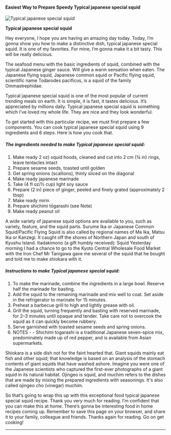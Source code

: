             

#### Easiest Way to Prepare Speedy Typical japanese special squid

![Typical japanese special squid](https://img-global.cpcdn.com/recipes/6602402bd3385b3c/751x532cq70/typical-japanese-special-squid-recipe-main-photo.jpg)

**Typical japanese special squid**

Hey everyone, I hope you are having an amazing day today. Today, I’m gonna show you how to make a distinctive dish, typical japanese special squid. It is one of my favorites. For mine, I’m gonna make it a bit tasty. This will be really delicious.

The seafood menu with the basic ingredients of squid, combined with the typical Japanese ginger sauce. Will give a warm sensation when eaten. The Japanese flying squid, Japanese common squid or Pacific flying squid, scientific name Todarodes pacificus, is a squid of the family Ommastrephidae.

Typical japanese special squid is one of the most popular of current trending meals on earth. It is simple, it is fast, it tastes delicious. It’s appreciated by millions daily. Typical japanese special squid is something which I’ve loved my whole life. They are nice and they look wonderful.

To get started with this particular recipe, we must first prepare a few components. You can cook typical japanese special squid using 9 ingredients and 6 steps. Here is how you cook that.

##### The ingredients needed to make Typical japanese special squid:

1.  Make ready 2 oz) squid hoods, cleaned and cut into 2 cm (¾ in) rings, leave tentacles intact
2.  Prepare sesame seeds, toasted until golden
3.  Get spring onions (scallions), thinly sliced on the diagonal
4.  Make ready japanese marinade
5.  Take (4 fl oz/½ cup) light soy sauce
6.  Prepare (2 in) piece of ginger, peeled and finely grated (approximately 2 tbsp)
7.  Make ready mirin
8.  Prepare shichimi tōgarashi (see Note)
9.  Make ready peanut oil

A wide variety of japanese squid options are available to you, such as variety, feature, and the squid parts. Surume Ika or Japanese Common Squid/Pacific Flying Squid is also called by regional names of Ma Ika, Matsu Ika or Kanzegi. It caught off the shores of Northern Japan and south of Kyushu Island. Itadakimono (a gift humbly received): Squid Yesterday morning I had a chance to go to the Kyoto Central Wholesale Food Market with the Iron Chef Mr Tanigawa gave me several of the squid that he bought and told me to make shiokara with it.

##### Instructions to make Typical japanese special squid:

1.  To make the marinade, combine the ingredients in a large bowl. Reserve half the marinade for basting.
2.  Add the squid to the remaining marinade and mix well to coat. Set aside in the refrigerator to marinate for 15 minutes.
3.  Preheat a barbecue grill to high and lightly grease with oil.
4.  Grill the squid, turning frequently and basting with reserved marinade, for 2–3 minutes until opaque and tender. Take care not to overcook the squid as it can quickly become rubbery.
5.  Serve garnished with toasted sesame seeds and spring onions.
6.  NOTES - - Shichimi togarashi is a traditional Japanese seven-spice mix, predominately made up of red pepper, and is available from Asian supermarkets.

Shiokara is a side dish not for the faint hearted that. Giant squids mainly eat fish and other squid; that knowledge is based on an analysis of the stomach contents of giant squids that have washed ashore. Imagine you were one of the Japanese scientists who captured the first-ever photographs of a giant squid in its natural habitat. Ojingeo is squid, and muchim refers to the dishes that are made by mixing the prepared ingredients with seasonings. It's also called ojingeo cho (vinegar) muchim.

So that’s going to wrap this up with this exceptional food typical japanese special squid recipe. Thank you very much for reading. I’m confident that you can make this at home. There’s gonna be interesting food in home recipes coming up. Remember to save this page on your browser, and share it to your family, colleague and friends. Thanks again for reading. Go on get cooking!

* * *